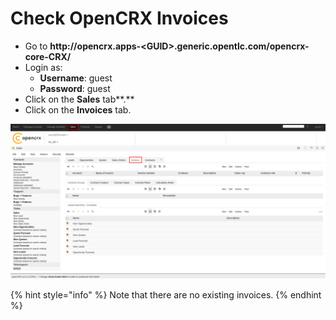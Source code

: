 # Check OpenCRX Invoices

* Go to **http://opencrx.apps-&lt;GUID&gt;.generic.opentlc.com/opencrx-core-CRX/**
* Login as:
  * **Username**: guest
  * **Password**: guest
* Click on the **Sales** tab**.**
* Click on the **Invoices** tab.

![](../../.gitbook/assets/image%20%2821%29.png)

{% hint style="info" %}
Note that there are no existing invoices.
{% endhint %}

